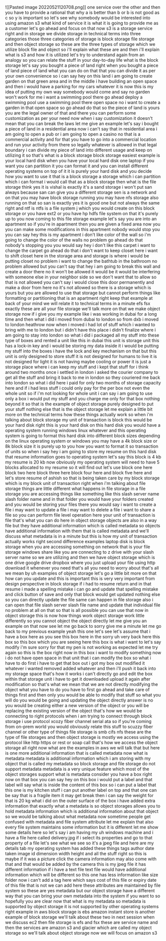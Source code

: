 ![[Pasted image 20220521120708.png]]
one service over the other and then you have to provide a rational that why a is better than b or b is not good as c so y   is important so let's see why somebody would be interested into using amazon s3 what kind of service it is what it is   going to provide me as a customer let's go ahead and focus on that now   s3 is a storage service right and in storage we divide storage in   technical terms into three categories those three categories of storage is   block storage file storage and then object storage so   these are the three types of storage which we utilize block file and object   so i'll explain what these are and then i'll explain what is s3 and how it is utilized let's try to understand again   from an analogy so you can relate the stuff in your day-to-day life what is the block storage   let's say you bought a piece of land right when you bought a piece of land piece of land what you can do on that that you   can divide it as per your own convenience so i can say hey on this land i am going to create garden   on that green area and in the middle i have building an open space and then i would have a parking for my cars   whatever it is now this is my idea of putting my own way somebody would come and say no   garden won't work for me i want a swimming pool there go ahead deploy a swimming pool use a swimming pool there   open space no i want to create a garden in that open space so go ahead do that so the piece of land is yours you are   the legal owner of that and there you can perform some customization as per   your need now when i say customization it doesn't mean that you can break the   laws let me give an example let's say i bought a piece of land in a residential   area now i can't say that in residential area i am going to open a pub   or i am going to open a casino no that is a commercial activity and for that you have to go into a commercial   location and run your activity from there so legally whatever is allowed in that legal boundary i can divide my   piece of land into different usage and keep on utilizing it so that's what is a   block storage block storage easiest example is your local hard disk   when you have your local hard disk one laptop if you want you can partition it you can format it and you can install   different operating systems on top of it it is purely your hard disk and you decide how you want to use it that is a   block storage a storage which i can partition which i can format i would call that as a block storage   then what is the file storage think yes it is vishal is exactly it's a sand   storage i won't put san always because san can give you a different storage sen   is a network and on that you may have block storage running you may have nfs   storage also running on that so san is exactly yes it is good one but not always the same right and ntf is ntfs is   a file system j which you would create on this block storage or you have ext2 or you have hp   hdfs file system on that it's purely up to you now coming to this file storage example let's say you are into an   apartment so if you're in apartment then you are given a fixed area   now you you can make some modifications in this apartment nobody would stop you you can say hey this is my apartment i   don't like color of the wall so i'm going to change the color of the walls no problem go ahead do that nobody's   stopping you you would say hey i don't like this carpet i want to change the carpet go ahead do that   i don't want to keep closet here i want to shift closet here in the storage area and storage is where i would be putting   closet no problem i want to change the bathtub in the bathroom no problem allowed but you can't say that hey i am   going to break this wall and create a door there no it won't be allowed it   would be it would be interfering with someone else in your neighbor side so we don't want that to allow so that is not   allowed you can't say i would close this door permanently and make a door from here no it's not allowed so there is a   storage which is yours but you are allowed to use that storage but cannot   perform things like formatting or partitioning that is an apartment right keep that example at back of your mind   we will relate it to technical terms in a minute efs fsx exactly these are all your file storage we'll talk more on   that we make object storage now if i give you my example like i was   working in dubai for a long time and then what i did i moved from dubai to london   so from dxb i moved to london heathrow now when i moved   i had lot of stuff which i wanted to bring with me to london but i didn't have this place i didn't finalize where   i am going to stay into london so what i did i packaged all my stuff into these type of boxes   and rented a unit like this in dubai this unit is storage unit   this has a lock-in key and i would be storing my data inside it i would be   putting my stuff into the boxes i have the lock and key mechanism on that but this unit is only designed to store   stuff it is not designed for humans to live it is not designed for light it is not   having maybe cooling or power it is just a storage place where i can keep my stuff and i kept that stuff for i think   around two months once i settled in london i asked the courier company to get all the stuff and bring it back to   me in london so they couriered me back into london so what i did here i paid for only two months of storage capacity   here and if i had less stuff i could only pay for the per box   not even the whole unit so if i'm not looking for whole unit i can say i am going to use only a box i would put my   stuff and you charge me only for that box nothing beyond it so that is the example of object storage purely   designed to put your stuff nothing else that is the object storage let me explain a little bit more on the   technical terms how these things actually work so when i'm talking about block storage my unit of transaction is   block this would be your hard disk right this is your hard disk on this hard disk you   would have a operating system running windows linux whatever and this operating system is going to format this   hard disk into different block sizes depending on the linux operating system or windows you may have a 4k block size   or 8k block size it is purely up to you how you want to format it so transaction   of units so when i say hey i am going to store my resume on this hard disk   that resume information goes to operating system let's say this block is 4 kb   my resume is 20 kb now obviously my operating system will need to have 5 blocks allocated to my   resume so it will find out let's use block one here block two here block three here block four here and block   five here and let's store resume of ashish so that is being taken care by my block   storage which is my block unit of transaction right when i'm talking about file storage things are little different what   happens in file storage in a file storage you are accessing things like something like this slash   server name slash folder name and in that folder you would   have your folders created and you would be storing your files there you would say i want to create a file i may want   to update a file i may want to delete a file i want to share a file so you can perform file   level operation here your unit of transaction is file that's what you can do here in object storage objects are   also in a way file but they have additional information which is called metadata so objects have additional   information with them that is called metadata and we'll discuss what metadata is in a minute but this is how my unit   of transaction actually works right second difference examples   laptop disk is block storage when you are accessing something on network that is your file storage windows share like   you are connecting to z drive with your slash server name so we are utilizing and then we have object storage which is   one drive google drive dropbox where you just upload your file using http download it whenever you need that's all   you need to worry about that's all we mean by uh examples of object storage let's go a little bit more on that   how can you update and this is important this is very very important from design perspective   in block storage if i had to resume return and in that resume i made a spelling mistake i can go and update that   spelling mistake and click button of save and only that block would get updated nothing else   so you can directly update the file same can happen in file storage also i can open that file   slash server slash file name and update that individual file no problem at all on that so that is all possible you can   use that now in object storage this is now how things   work object storage work little differently so you cannot object the object directly let me give you an   example on that now see let me go back to sorry give me   a minute let me go back to my previous example   yeah this one let's see let's assume that i have a box here as   you see this box here in the sorry uh very back   here this box so this box which you are seeing here this box is what i want to let's say   modify i'm sure sorry for that my pen is not working as expected let me try again   so this is the box right now in this box i want to modify something   now i do not have open space in that unit that i can modify the box so what i   have to do first i have to get that box out i got my box out modified it whatever i   wanted removed added whatever and then i'll push it back into my storage space   that's how it works i can't directly go and edit the box within that storage   unit i have to get it downloaded upload it again after modification so that's   what we mean that we are not directly modifying the object what you have to do   you have to first go ahead and take care of things first and then only   you would be able to modify that stuff so what you will do you would be going   and updating the object directly answer is no you would be creating either a new version of the object or you will be   replacing the existing version of the object that's how we would be connecting to right   protocols when i am trying to connect through block storage i use protocol xcozy fiber channel serial ata so if   you're coming from on-prem world you would obviously relate this stuff to scuzzy fiber channel or other type of   things file storage is smb cifs nfs these are the type of file storages and then   object storage is mostly we access using the protocol like http https or rest or   soap call that's how we access the object storage all right now what are the examples in   aws we will talk that but here is one more additional information that is called   metadata now what is metadata metadata is additional information which   i am storing with my object that is called my metadata so block storage and file storage do not   support metadata metadata is a very unique feature which most of the object storages support what   is metadata consider you have a box right now   on that box you can say hey on this box i would put a label and that label will say what is inside the content of this   box so i can put a label that this one is my kitchen stuff i can put another label on top and that   one can be say that is a fragile item it may get break then i can say the weight   for that is 20 kg what i did on the outer surface of the   box i have added extra information that exactly what a metadata is so object   storages allows you to hold metadata information which is additional information about that object so we   would be talking about what metadata now sometime people get confused with metadata and file system attribute let   me explain that also every file system maintains some information   but it is different let me show some details here so let's say i am having my uh   windows machine and i have a file here called delivery.jpg if i select its properties   and go to that property of a file let's see what we see so it's a jpeg file and here are my   details tab my operating system has added these things tags author date   taken image id dimension width height and all the stuff right so this is maybe   if it was a picture click the camera information may also come with that and that would be added by the camera this   is my jpeg file it has different information if i have a text file text file would have additional information   which will be different so this one has less information like size folder now i can't add a tag here which says cost of   this file or expiry date of this file that is not we can add here these   attributes are maintained by file system so these are yes metadata but our object   storage have a different way that you can bring your own metadata into the system if you want to so hopefully you   are clear now that what is my metadata so metadata is supported by object   storage it is not supported by other operating systems right   example in aws block storage is ebs amazon instant store is another example   of block storage we'll talk about these two in next session when we discuss ec2 then file storage is efs and fsx these   are service name and then the services are amazon s3 and glacier which are called my object storage so we'll talk   about object storage now we will focus on amazon s3   

